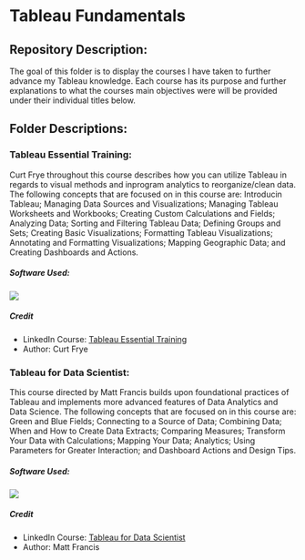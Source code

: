 # Tableau Fundamentals

## Repository Description:

The goal of this folder is to display the courses I have taken to further advance my Tableau knowledge. Each course has its purpose and further explanations to what the courses main objectives were will be provided under their individual titles below.

## Folder Descriptions:

### Tableau Essential Training:

Curt Frye throughout this course describes how you can utilize Tableau in regards to visual methods and inprogram analytics to reorganize/clean data. The following concepts that are focused on in this course are: Introducin Tableau; Managing Data Sources and Visualizations; Managing Tableau Worksheets and Workbooks; Creating Custom Calculations and Fields; Analyzing Data; Sorting and Filtering Tableau Data; Defining Groups and Sets; Creating Basic Visualizations; Formatting Tableau Visualizations; Annotating and Formatting Visualizations; Mapping Geographic Data; and Creating Dashboards and Actions. 

##### Software Used:

[<img src="https://img.shields.io/badge/Tableau-red?style=for-the-badge&logo=Tableau&logoColor=white"/>]()

##### Credit

* LinkedIn Course: <a href="https://www.linkedin.com/learning/tableau-essential-training-14959992/apply-the-power-of-tableau-2022-to-your-data?autoplay=true">Tableau Essential Training</a>
* Author: Curt Frye

### Tableau for Data Scientist:

This course directed by Matt Francis builds upon foundational practices of Tableau and implements more advanced features of Data Analytics and Data Science. The following concepts that are focused on in this course are: Green and Blue Fields; Connecting to a Source of Data; Combining Data; When and How to Create Data Extracts; Comparing Measures; Transform Your Data with Calculations; Mapping Your Data; Analytics; Using Parameters for Greater Interaction; and Dashboard Actions and Design Tips. 

##### Software Used:

[<img src="https://img.shields.io/badge/Tableau-red?style=for-the-badge&logo=Tableau&logoColor=white"/>]()

##### Credit

* LinkedIn Course: <a href="https://www.linkedin.com/learning/tableau-for-data-scientists/the-power-of-tableau-for-data-scientists?autoplay=true&resume=false">Tableau for Data Scientist</a>
* Author: Matt Francis
